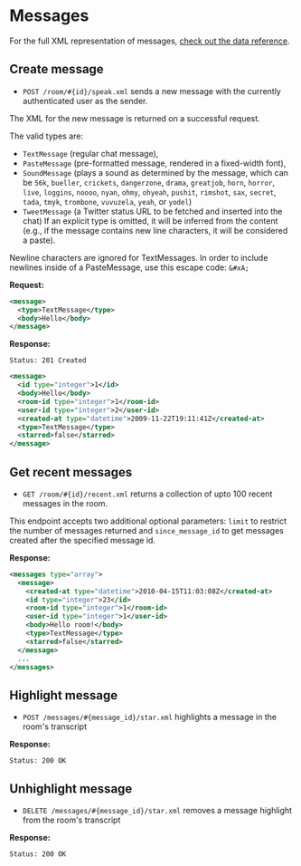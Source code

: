 Messages
========

For the full XML representation of messages, [check out the data reference](https://github.com/37signals/campfire-api/blob/master/sections/data_reference.md#message).


Create message
--------------

* `POST /room/#{id}/speak.xml` sends a new message with the currently authenticated user as the sender.

The XML for the new message is returned on a successful request.

The valid types are:

* `TextMessage` (regular chat message),
* `PasteMessage` (pre-formatted message, rendered in a fixed-width font),
* `SoundMessage` (plays a sound as determined by the message, which can be `56k`, `bueller`, `crickets`, `dangerzone`, `drama`, `greatjob`, `horn`, `horror`,
`live`, `loggins`, `noooo`, `nyan`, `ohmy`, `ohyeah`, `pushit`, `rimshot`, `sax`, `secret`, `tada`, `tmyk`, `trombone`, `vuvuzela`, `yeah`, or `yodel`)
* `TweetMessage` (a Twitter status URL to be fetched and inserted into the chat)
If an explicit type is omitted, it will be inferred from the content (e.g., if the message contains new line characters, it will be considered a paste).

Newline characters are ignored for TextMessages. In order to include newlines inside of a PasteMessage, use this escape code: `&#xA;`

**Request:**

``` xml
<message>
  <type>TextMessage</type>
  <body>Hello</body>
</message>
```

**Response:**

    Status: 201 Created

``` xml
<message>
  <id type="integer">1</id>
  <body>Hello</body>
  <room-id type="integer">1</room-id>
  <user-id type="integer">2</user-id>
  <created-at type="datetime">2009-11-22T19:11:41Z</created-at>
  <type>TextMessage</type>
  <starred>false</starred>
</message>
```

Get recent messages
-------------------

* `GET /room/#{id}/recent.xml` returns a collection of upto 100 recent messages in the room. 

This endpoint accepts two additional optional parameters: `limit` to restrict the number of messages returned and `since_message_id` to get messages created after the specified message id.

**Response:**

``` xml
<messages type="array">
  <message>
    <created-at type="datetime">2010-04-15T11:03:08Z</created-at>
    <id type="integer">23</id>
    <room-id type="integer">1</room-id>
    <user-id type="integer">1</user-id>
    <body>Hello room!</body>
    <type>TextMessage</type>
    <starred>false</starred>
  </message>
  ...
</messages>
```


Highlight message
-----------------

* `POST /messages/#{message_id}/star.xml` highlights a message in the room's transcript

**Response:**

    Status: 200 OK


Unhighlight message
-------------------

* `DELETE /messages/#{message_id}/star.xml` removes a message highlight from the room's transcript

**Response:**

    Status: 200 OK
